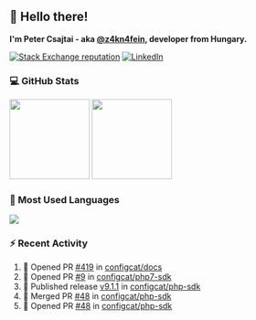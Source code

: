 ## 👋 Hello there!

**I'm Peter Csajtai - aka [@z4kn4fein](https://github.com/z4kn4fein), developer from Hungary.**

[![Stack Exchange reputation](https://img.shields.io/stackexchange/stackoverflow/r/8700582?color=orange&label=reputation&logo=stackoverflow&style=for-the-badge)](https://stackoverflow.com/users/8700582)
[![LinkedIn](https://img.shields.io/badge/linkedin-%230077B5.svg?style=for-the-badge&logo=linkedin&logoColor=white)](https://www.linkedin.com/in/csajtai-p%C3%A9ter-45395341/)

### 💻 GitHub Stats

<div>
  <img height="140px" src="https://github-readme-stats-pcsajtai.vercel.app/api?username=z4kn4fein&show_icons=true&hide_border=true&count_private=true&custom_title=Stats&theme=dracula&line_height=24&hide_title=true">
  <img height="140px" src="https://streak-stats.demolab.com?user=z4kn4fein&theme=dracula&hide_border=true">
  
</div>

### :toolbox: Most Used Languages

<img src="https://github-readme-stats-pcsajtai.vercel.app/api/top-langs/?username=z4kn4fein&theme=dracula&hide_border=true&layout=compact&langs_count=8&hide_title=true">

### :zap: Recent Activity

<!--START_SECTION:activity-->
1. 💪 Opened PR [#419](https://github.com/configcat/docs/pull/419) in [configcat/docs](https://github.com/configcat/docs)
2. 💪 Opened PR [#9](https://github.com/configcat/php7-sdk/pull/9) in [configcat/php7-sdk](https://github.com/configcat/php7-sdk)
3. 🚀 Published release [v9.1.1](https://github.com/configcat/php-sdk/releases/tag/v9.1.1) in [configcat/php-sdk](https://github.com/configcat/php-sdk)
4. 🎉 Merged PR [#48](https://github.com/configcat/php-sdk/pull/48) in [configcat/php-sdk](https://github.com/configcat/php-sdk)
5. 💪 Opened PR [#48](https://github.com/configcat/php-sdk/pull/48) in [configcat/php-sdk](https://github.com/configcat/php-sdk)
<!--END_SECTION:activity-->
